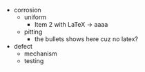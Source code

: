 - corrosion
	- uniform
		- Item 2 with LaTeX $\rightarrow$ aaaa
	- pitting
		- the bullets shows here cuz no latex?
- defect
	- mechanism
	- testing